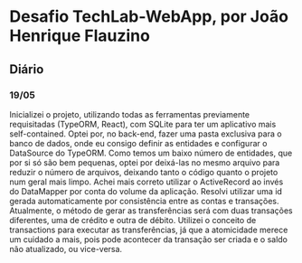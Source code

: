 # Desafio TechLab-WebApp, por João Henrique Flauzino

## Diário

### 19/05

Inicializei o projeto, utilizando todas as ferramentas previamente requisitadas (TypeORM, React), com SQLite para ter um aplicativo mais self-contained. 
Optei por, no back-end, fazer uma pasta exclusiva para o banco de dados, onde eu consigo definir as entidades e configurar o DataSource do TypeORM.
Como temos um baixo número de entidades, que por si só são bem pequenas, optei por deixá-las no mesmo arquivo para reduzir o número de arquivos, deixando tanto o código quanto o projeto num geral mais limpo.
Achei mais correto utilizar o ActiveRecord ao invés do DataMapper por conta do volume da aplicação.
Resolvi utilizar uma id gerada automaticamente por consistência entre as contas e transações.
Atualmente, o método de gerar as transferências será com duas transações diferentes, uma de crédito e outra de débito.
Utilizei o conceito de transactions para executar as transferências, já que a atomicidade merece um cuidado a mais, pois pode acontecer da transação ser criada e o saldo não atualizado, ou vice-versa.
